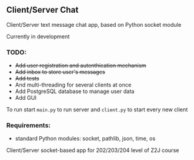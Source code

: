 ## Client/Server Chat

Client/Server text message chat app, based on Python socket module

Currently in development

### TODO:
- ~~Add user registration and autenthication mechanism~~
- ~~Add inbox to store user's messages~~
- ~~Add tests~~
- And multi-threading for several clients at once
- Add PostgreSQL database to manage user data
- Add GUI

To run start `main.py` to run server and `client.py` to start every new client

### Requirements:
- standard Python modules: socket, pathlib, json, time, os


Client/Server socket-based app for 202/203/204 level of Z2J course
